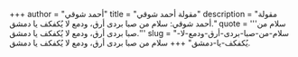 +++
author = "أحمد شوقي"
title = "مقولة أحمد شوقي"
description = "مقولة أحمد شوقي: سلام من صبا بردى أرق، ودمع لا يُكفكف يا دمشق."
quote = '''سلام من صبا بردى أرق، ودمع لا يُكفكف يا دمشق.''' 
slug = "سلام-من-صبا-بردى-أرق-ودمع-لا-يُكفكف-يا-دمشق"
+++
سلام من صبا بردى أرق، ودمع لا يُكفكف يا دمشق.
